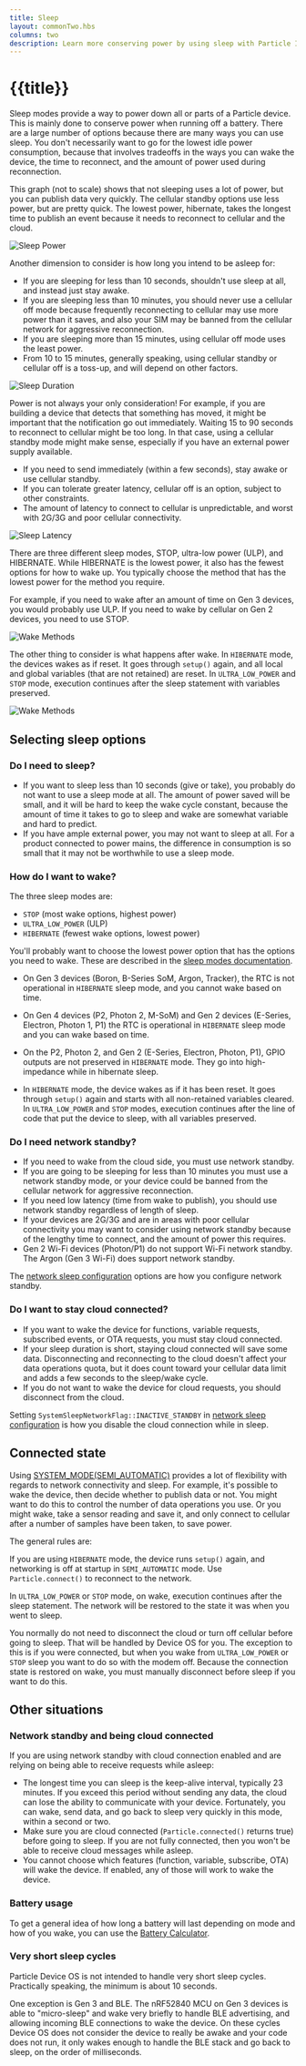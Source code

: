 ```yaml
---
title: Sleep
layout: commonTwo.hbs
columns: two
description: Learn more conserving power by using sleep with Particle IoT devices
---
```


# {{title}}

Sleep modes provide a way to power down all or parts of a Particle device. This is mainly done to conserve power when running off a battery. There are a large number of options because there are many ways you can use sleep. You don't necessarily want to go for the lowest idle power consumption, because that involves tradeoffs in the ways you can wake the device, the time to reconnect, and the amount of power used during reconnection.

This graph (not to scale) shows that not sleeping uses a lot of power, but you can publish data very quickly. The cellular standby options use less power, but are pretty quick. The lowest power, hibernate, takes the longest time to publish an event because it needs to reconnect to cellular and the cloud.

![Sleep Power](/assets/images/tutorials/sleep-power.png)

Another dimension to consider is how long you intend to be asleep for:

- If you are sleeping for less than 10 seconds, shouldn't use sleep at all, and instead just stay awake.
- If you are sleeping less than 10 minutes, you should never use a cellular off mode because frequently reconnecting to cellular may use more power than it saves, and also your SIM may be banned from the cellular network for aggressive reconnection.
- If you are sleeping more than 15 minutes, using cellular off mode uses the least power.
- From 10 to 15 minutes, generally speaking, using cellular standby or cellular off is a toss-up, and will depend on other factors.

![Sleep Duration](/assets/images/tutorials/sleep-duration2.png)

Power is not always your only consideration! For example, if you are building a device that detects that something has moved, it might be important that the notification go out immediately. Waiting 15 to 90 seconds to reconnect to cellular might be too long. In that case, using a cellular standby mode might make sense, especially if you have an external power supply available.

- If you need to send immediately (within a few seconds), stay awake or use cellular standby.
- If you can tolerate greater latency, cellular off is an option, subject to other constraints.
- The amount of latency to connect to cellular is unpredictable, and worst with 2G/3G and poor cellular connectivity.

![Sleep Latency](/assets/images/tutorials/sleep-latency.png)

There are three different sleep modes, STOP, ultra-low power (ULP), and HIBERNATE. While HIBERNATE is the lowest power, it also has the fewest options for how to wake up. You typically choose the method that has the lowest power for the method you require.

For example, if you need to wake after an amount of time on Gen 3 devices, you would probably use ULP. If you need to wake by cellular on Gen 2 devices, you need to use STOP.

![Wake Methods](/assets/images/tutorials/wake-methods.png)


The other thing to consider is what happens after wake. In `HIBERNATE` mode, the devices wakes as if reset. It goes through `setup()` again, and all local and global variables (that are not retained) are reset. In `ULTRA_LOW_POWER` and `STOP` mode, execution continues after the sleep statement with variables preserved.

![Wake Methods](/assets/images/tutorials/sleep-variables.png)


## Selecting sleep options

### Do I need to sleep?

- If you want to sleep less than 10 seconds (give or take), you probably do not want to use a sleep mode at all. The amount of power saved will be small, and it will be hard to keep the wake cycle constant, because the amount of time it takes to go to sleep and wake are somewhat variable and hard to predict.
- If you have ample external power, you may not want to sleep at all. For a product connected to power mains, the difference in consumption is so small that it may not be worthwhile to use a sleep mode. 

### How do I want to wake?

The three sleep modes are:

- `STOP` (most wake options, highest power)
- `ULTRA_LOW_POWER` (ULP)
- `HIBERNATE` (fewest wake options, lowest power)

You'll probably want to choose the lowest power option that has the options you need to wake. These are described in the [sleep modes documentation](/reference/device-os/api/sleep-sleep/stop-systemsleepmode/).

- On Gen 3 devices (Boron, B-Series SoM, Argon, Tracker), the RTC is not operational in `HIBERNATE` sleep mode, and you cannot wake based on time.

- On Gen 4 devices (P2, Photon 2, M-SoM) and Gen 2 devices (E-Series, Electron, Photon 1, P1) the RTC is operational in `HIBERNATE` sleep mode and you can wake based on time.

- On the P2, Photon 2, and Gen 2 (E-Series, Electron, Photon, P1), GPIO outputs are not preserved in `HIBERNATE` mode. They go into high-impedance while in hibernate sleep.

- In `HIBERNATE` mode, the device wakes as if it has been reset. It goes through `setup()` again and starts with all non-retained variables cleared. In `ULTRA_LOW_POWER` and `STOP` modes, execution continues after the line of code that put the device to sleep, with all variables preserved.

### Do I need network standby?

- If you need to wake from the cloud side, you must use network standby.
- If you are going to be sleeping for less than 10 minutes you must use a network standby mode, or your device could be banned from the cellular network for aggressive reconnection.
- If you need low latency (time from wake to publish), you should use network standby regardless of length of sleep.
- If your devices are 2G/3G and are in areas with poor cellular connectivity you may want to consider using network standby because of the lengthy time to connect, and the amount of power this requires.
- Gen 2 Wi-Fi devices (Photon/P1) do not support Wi-Fi network standby. The Argon (Gen 3 Wi-Fi) does support network standby.

The [network sleep configuration](/reference/device-os/api/sleep-sleep/network-systemsleepconfiguration/) options are how you configure network standby.

### Do I want to stay cloud connected?

- If you want to wake the device for functions, variable requests, subscribed events, or OTA requests, you must stay cloud connected.
- If your sleep duration is short, staying cloud connected will save some data. Disconnecting and reconnecting to the cloud doesn't affect your data operations quota, but it does count toward your cellular data limit and adds a few seconds to the sleep/wake cycle.
- If you do not want to wake the device for cloud requests, you should disconnect from the cloud.

Setting `SystemSleepNetworkFlag::INACTIVE_STANDBY` in [network sleep configuration](/reference/device-os/api/sleep-sleep/network-systemsleepconfiguration/) is how you disable the cloud connection while in sleep.


## Connected state

Using [SYSTEM_MODE(SEMI_AUTOMATIC)](/reference/device-os/api/system-modes/semi-automatic-mode/) provides a lot of flexibility with regards to network connectivity and sleep. For example, it's possible to wake the device, then decide whether to publish data or not. You might want to do this to control the number of data operations you use. Or you might wake, take a sensor reading and save it, and only connect to cellular after a number of samples have been taken, to save power.

The general rules are:

If you are using `HIBERNATE` mode, the device runs `setup()` again, and networking is off at startup in `SEMI_AUTOMATIC` mode. Use `Particle.connect()` to reconnect to the network.

In `ULTRA_LOW_POWER` or `STOP` mode, on wake, execution continues after the sleep statement. The network will be restored to the state it was when you went to sleep.

You normally do not need to disconnect the cloud or turn off cellular before going to sleep. That will be handled by Device OS for you. The exception to this is if you were connected, but when you wake from `ULTRA_LOW_POWER` or `STOP` sleep you want to do so with the modem off. Because the connection state is restored on wake, you must manually disconnect before sleep if you want to do this.

## Other situations

### Network standby and being cloud connected

If you are using network standby with cloud connection enabled and are relying on being able to receive requests while asleep:

- The longest time you can sleep is the keep-alive interval, typically 23 minutes. If you exceed this period without sending any data, the cloud can lose the ability to communicate with your device. Fortunately, you can wake, send data, and go back to sleep very quickly in this mode, within a second or two.
- Make sure you are cloud connected (`Particle.connected()` returns true) before going to sleep. If you are not fully connected, then you won't be able to receive cloud messages while asleep.
- You cannot choose which features (function, variable, subscribe, OTA) will wake the device. If enabled, any of those will work to wake the device.

### Battery usage

To get a general idea of how long a battery will last depending on mode and how of you wake, you can use the [Battery Calculator](https://particle-iot.github.io/BatteryCalculator/).

### Very short sleep cycles

Particle Device OS is not intended to handle very short sleep cycles. Practically speaking, the minimum is about 10 seconds.

One exception is Gen 3 and BLE. The nRF52840 MCU on Gen 3 devices is able to "micro-sleep" and wake very briefly to handle BLE advertising, and allowing incoming BLE connections to wake the device. On these cycles Device OS does not consider the device to really be awake and your code does not run, it only wakes enough to handle the BLE stack and go back to sleep, on the order of milliseconds.


